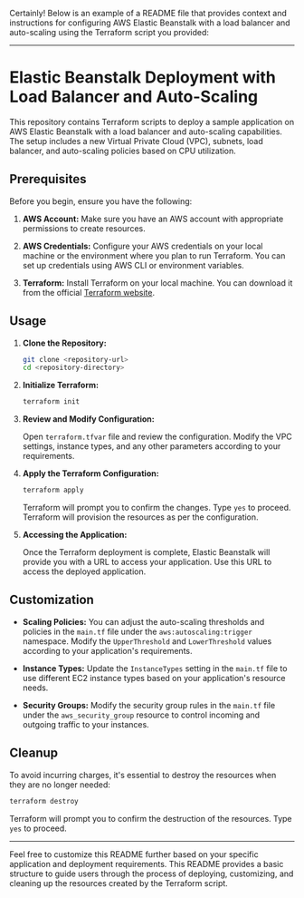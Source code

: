 Certainly! Below is an example of a README file that provides context and instructions for configuring AWS Elastic Beanstalk with a load balancer and auto-scaling using the Terraform script you provided:

---

# Elastic Beanstalk Deployment with Load Balancer and Auto-Scaling

This repository contains Terraform scripts to deploy a sample application on AWS Elastic Beanstalk with a load balancer and auto-scaling capabilities. The setup includes a new Virtual Private Cloud (VPC), subnets, load balancer, and auto-scaling policies based on CPU utilization.

## Prerequisites

Before you begin, ensure you have the following:

1. **AWS Account:** Make sure you have an AWS account with appropriate permissions to create resources.

2. **AWS Credentials:** Configure your AWS credentials on your local machine or the environment where you plan to run Terraform. You can set up credentials using AWS CLI or environment variables.

3. **Terraform:** Install Terraform on your local machine. You can download it from the official [Terraform website](https://www.terraform.io/downloads.html).

## Usage

1. **Clone the Repository:**

   ```bash
   git clone <repository-url>
   cd <repository-directory>
   ```

2. **Initialize Terraform:**

   ```bash
   terraform init
   ```

3. **Review and Modify Configuration:**

   Open `terraform.tfvar` file and review the configuration. Modify the VPC settings, instance types, and any other parameters according to your requirements.

4. **Apply the Terraform Configuration:**

   ```bash
   terraform apply
   ```

   Terraform will prompt you to confirm the changes. Type `yes` to proceed. Terraform will provision the resources as per the configuration.

5. **Accessing the Application:**

   Once the Terraform deployment is complete, Elastic Beanstalk will provide you with a URL to access your application. Use this URL to access the deployed application.

## Customization

- **Scaling Policies:** You can adjust the auto-scaling thresholds and policies in the `main.tf` file under the `aws:autoscaling:trigger` namespace. Modify the `UpperThreshold` and `LowerThreshold` values according to your application's requirements.

- **Instance Types:** Update the `InstanceTypes` setting in the `main.tf` file to use different EC2 instance types based on your application's resource needs.

- **Security Groups:** Modify the security group rules in the `main.tf` file under the `aws_security_group` resource to control incoming and outgoing traffic to your instances.

## Cleanup

To avoid incurring charges, it's essential to destroy the resources when they are no longer needed:

```bash
terraform destroy
```

Terraform will prompt you to confirm the destruction of the resources. Type `yes` to proceed.

---

Feel free to customize this README further based on your specific application and deployment requirements. This README provides a basic structure to guide users through the process of deploying, customizing, and cleaning up the resources created by the Terraform script.
